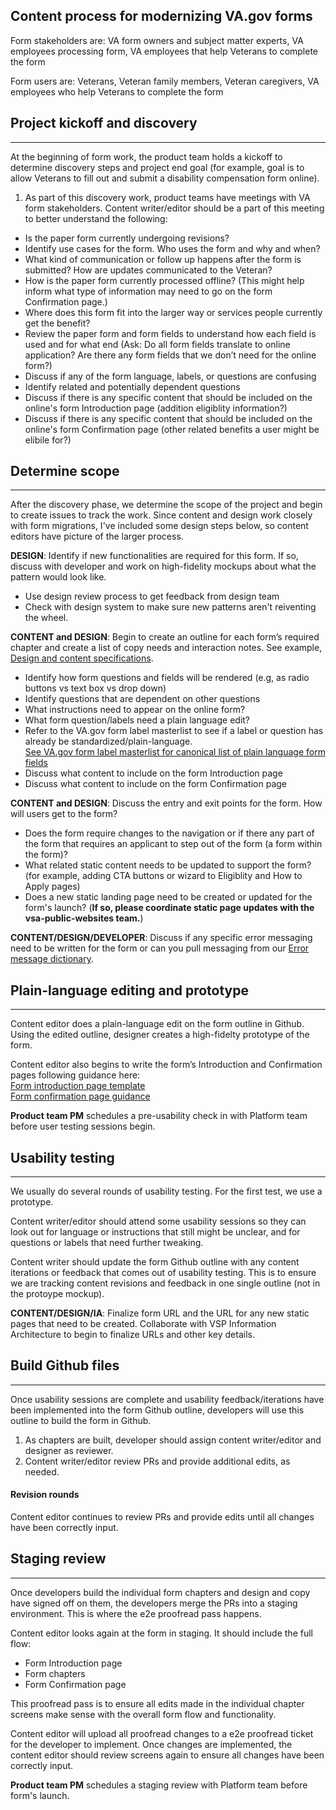 
## Content process for modernizing VA.gov forms

Form stakeholders are: VA form owners and subject matter experts, VA employees processing form, VA employees that help Veterans to complete the form <br>

Form users are:  Veterans, Veteran family members, Veteran caregivers, VA employees who help Veterans to complete the form

## Project kickoff and discovery

-----

At the beginning of form work, the product team holds a kickoff to determine discovery steps and project end goal (for example, goal is to allow Veterans to fill out and submit a disability compensation form online).

1. As part of this discovery work, product teams have meetings with  VA form stakeholders. Content writer/editor should be a part of this meeting to better understand the following: 
- Is the paper form currently undergoing revisions? 
- Identify use cases for the form. Who uses the form and why and when? 
- What kind of communication or follow up happens after the form is submitted? How are updates communicated to the Veteran? 
- How is the paper form currently processed offline? (This might help inform what type of information may need to go on the form Confirmation page.) 
- Where does this form fit into the larger way or services people currently get the benefit? 
- Review the paper form and form fields to understand how each field is used and for what end
(Ask: Do all form fields translate to online application? Are there any form fields that we don’t need for the online form?)
- Discuss if any of the form language, labels, or questions are confusing 
- Identify related and potentially dependent questions
- Discuss if there is any specific content that should be included on the online's form Introduction page (addition eligiblity information?) 
- Discuss if there is any specific content that should be included on the online's form Confirmation page (other related benefits a user  might be elibile for?)


## Determine scope

-----

After the discovery phase, we determine the scope of the project and begin to create issues to track the work. Since content and design work closely with form migrations, I've included some design steps below, so content editors have picture of the larger process. 

**DESIGN**:
Identify if new functionalities are required for this form. If so, discuss with developer and work on high-fidelity mockups about what the pattern would look like.  

- Use design review process to get feedback from design team
- Check with design system to make sure new patterns aren't reiventing the wheel. 
	

**CONTENT and DESIGN**: 
Begin to create an outline for each form’s required chapter and create a list of copy needs and interaction notes. See example, [Design and content specifications](https://github.com/department-of-veterans-affairs/va.gov-team/blob/master/teams/vsa/design/spec-template-mainpage.md).

- Identify how form questions and fields will be rendered (e.g, as radio buttons vs text box vs drop down)
- Identify questions that are dependent on other questions 
- What instructions need to appear on the online form? 
- What form question/labels need a plain language edit?  
- Refer to the VA.gov form label masterlist to see if a label or question has already be standardized/plain-language. <br>
[See VA.gov form label masterlist for canonical list of plain language form fields](https://github.com/department-of-veterans-affairs/va.gov-team/blob/master/platform/content/VA.gov-form-labels.md) 
- Discuss what content to include on the form Introduction page
- Discuss what content to include on the form Confirmation page

**CONTENT and DESIGN**: 
Discuss the entry and exit points for the form. How will users get to the form?

- Does the form require changes to the navigation or if there any part of the form that requires an applicant to step out of the form (a form within the form)? 
- What related static content needs to be updated to support the form? (for example, adding CTA buttons or wizard to Eligiblity and How to Apply pages)
- Does a new static landing page need to be created or updated for the form's launch? (**If so, please coordinate static page updates with the vsa-public-websites team.**)
	
	
**CONTENT/DESIGN/DEVELOPER**: 
Discuss if any specific error messaging need to be written for the form or can you pull messaging from our [Error message dictionary](https://design.va.gov/patterns/messaging-dictionary).


## Plain-language editing and prototype

-----

Content editor does a plain-language edit on the form outline in Github. Using the edited outline, designer creates a high-fidelty prototype of the form. 

Content editor also begins to write the form’s Introduction and Confirmation pages following guidance here:<br> 
[Form introduction page template](https://github.com/department-of-veterans-affairs/va.gov-team/blob/master/platform/content/form-introduction-page-template.md) <br>
[Form confirmation page guidance](https://github.com/department-of-veterans-affairs/va.gov-team/blob/master/platform/content/form-confirmation-page.md)

**Product team PM** schedules a pre-usability check in with Platform team before user testing sessions begin. 


## Usability testing

-----

We usually do several rounds of usability testing. For the first test, we use a prototype. 

Content writer/editor should attend some usability sessions so they can look out for language or instructions that still might be unclear, and for questions or labels that need further tweaking. 

Content writer should update the form Github outline with any content iterations or feedback that comes out of usability testing. This is to ensure we are tracking content revisions and feedback in one single outline (not in the protoype mockup). 


**CONTENT/DESIGN/IA**: 
Finalize form URL and the URL for any new static pages that need to be created. Collaborate with VSP Information Architecture to begin to finalize URLs and other key details. 


## Build Github files

-----

Once usability sessions are complete and usability feedback/iterations have been implemented into the form Github outline, developers will use this outline to build the form in Github.  

1. As chapters are built, developer should assign content writer/editor and designer as reviewer. 
2. Content writer/editor review PRs and provide additional edits, as needed. 

#### Revision rounds

Content editor continues to review PRs and provide edits until all changes have been correctly input. 

## Staging review

-----

Once developers build the individual form chapters and design and copy have signed off on them, the developers merge the PRs into a staging environment. This is where the e2e proofread pass happens. 

Content editor looks again at the form in staging. It should include the full flow:

- Form Introduction page
- Form chapters
- Form Confirmation page

This proofread pass is to ensure all edits made in the individual chapter screens make sense with the overall form flow and functionality.

Content editor will upload all proofread changes to a e2e proofread ticket for the developer to implement. 
Once changes are implemented, the content editor should review screens again to ensure all changes have been correctly input.


**Product team PM** schedules a staging review with Platform team before form's launch.




